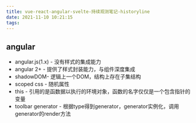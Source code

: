 ```yaml
---
title: vue-react-angular-svelte-持续观测笔记-historyline
date: 2021-11-10 10:21:15
tags:
---
```


## angular
- angular.js(1.x) - 没有样式的集成能力
- angular 2+ - 提供了样式封装能力，与组件深度集成
- shadowDOM- 逻辑上一个DOM，结构上存在子集结构
- scoped css - 随机属性
- this - 引用的是函数据以执行的环境对象，函数的名字仅仅是一个包含指针的变量
- toolbar generator - 根据type得到generator，generator实例化，调用generator的render方法